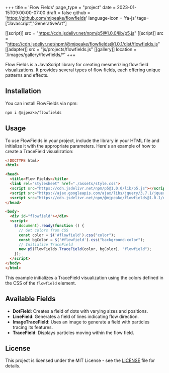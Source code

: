 +++
title = 'Flow Fields'
page_type = "project"
date = 2023-01-15T09:00:00-07:00
draft = false
github = 'https://github.com/mjpeake/flowfields'
language-icon = 'fa-js'
tags=["Javascript","GenerativeArt"]

[[script]]
  src = "https://cdn.jsdelivr.net/npm/p5@1.0.0/lib/p5.js"
[[script]]
  src = "https://cdn.jsdelivr.net/npm/@mjpeake/flowfields@1.0.1/dist/flowfields.js"
[[adapter]]
  src = "js/projects/flowfields.js"
[[gallery]]
  location = '/images/gallery/flowfields/*'
+++

Flow Fields is a JavaScript library for creating mesmerizing flow field visualizations. It provides several types of flow fields, each offering unique patterns and effects.

## Installation

You can install FlowFields via npm:

```bash
npm i @mjpeake/flowfields
```

## Usage

To use FlowFields in your project, include the library in your HTML file and initialize it with the appropriate parameters. Here's an example of how to create a TraceField visualization:

```html
<!DOCTYPE html>
<html>

<head>
  <title>Flow Fields</title>
  <link rel="stylesheet" href="./assets/style.css">
  <script src="https://cdn.jsdelivr.net/npm/p5@1.0.0/lib/p5.js"></script>
  <script src="https://ajax.googleapis.com/ajax/libs/jquery/3.7.1/jquery.min.js"></script>
  <script src="https://cdn.jsdelivr.net/npm/@mjpeake/flowfields@1.0.1/dist/flowfields.js"></script>
</head>

<body>
  <div id="flowfield"></div>
  <script>
    $(document).ready(function () {
      // Get colors from CSS
      const color = $('#flowfield').css("color");
      const bgColor = $('#flowfield').css("background-color");
      // Initialize TraceField
      new p5(FlowFields.TraceField(color, bgColor), "flowfield");
    });
  </script>
</body>
</html>
```

This example initializes a TraceField visualization using the colors defined in the CSS of the `flowfield` element.

## Available Fields

- **DotField**: Creates a field of dots with varying sizes and positions.
- **LineField**: Generates a field of lines indicating flow direction.
- **ImageTraceField**: Uses an image to generate a field with particles tracing its features.
- **TraceField**: Displays particles moving within the flow field.

## License

This project is licensed under the MIT License - see the [LICENSE](https://github.com/mjpeake/flowfields/blob/main/LICENSE) file for details.